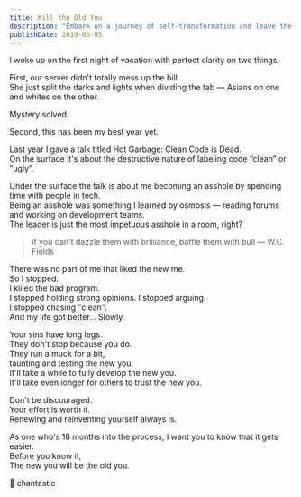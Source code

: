 ```yaml
---
title: Kill the Old You
description: "Embark on a journey of self-transformation and leave the old you behind, learning from past mistakes to build a better, more genuine version of yourself."
publishDate: 2019-06-05
---
```


I woke up on the first night of vacation with perfect clarity on two things.

First, our server didn't totally mess up the bill.  
She just split the darks and lights when dividing the tab — Asians on one and whites on the other.

Mystery solved.

Second, this has been my best year yet.

Last year I gave a talk titled Hot Garbage: Clean Code is Dead.  
On the surface it's about the destructive nature of labeling code “clean” or “ugly”.

Under the surface the talk is about me becoming an asshole by spending time with people in tech.  
Being an asshole was something I learned by osmosis — reading forums and working on development teams.  
The leader is just the most impetuous asshole in a room, right?

> if you can't dazzle them with brilliance, baffle them with bull — W.C. Fields

There was no part of me that liked the new me.  
So I stopped.  
I killed the bad program.  
I stopped holding strong opinions.
I stopped arguing.  
I stopped chasing "clean".  
And my life got better...
Slowly.

Your sins have long legs.  
They don't stop because you do.  
They run a muck for a bit,  
taunting and testing the new you.  
It'll take a while to fully develop the new you.  
It'll take even longer for others to trust the new you.

Don't be discouraged.  
Your effort is worth it.  
Renewing and reinventing yourself always is.

As one who's 18 months into the process, I want you to know that it gets easier.  
Before you know it,  
The new you will be the old you.

👼 chantastic
